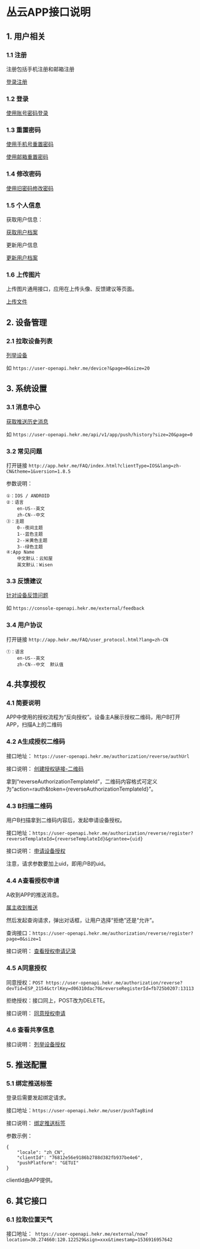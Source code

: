# 丛云APP接口说明



## 1. 用户相关

### 1.1 注册

注册包括手机注册和邮箱注册

[登录注册](http://docs.hekr.me/v4/%E4%BA%91%E7%AB%AFAPI/%E7%99%BB%E5%BD%95%E6%B3%A8%E5%86%8C/)

### 1.2 登录

[使用账号密码登录](http://docs.hekr.me/v4/%E4%BA%91%E7%AB%AFAPI/%E7%99%BB%E5%BD%95%E6%B3%A8%E5%86%8C/#%E4%BD%BF%E7%94%A8%E8%B4%A6%E5%8F%B7%E5%AF%86%E7%A0%81%E7%99%BB%E5%BD%95)

### 1.3 重置密码

[使用手机号重置密码](http://docs.hekr.me/v4/%E4%BA%91%E7%AB%AFAPI/%E7%99%BB%E5%BD%95%E6%B3%A8%E5%86%8C/#%E4%BD%BF%E7%94%A8%E6%89%8B%E6%9C%BA%E5%8F%B7%E9%87%8D%E7%BD%AE%E5%AF%86%E7%A0%81)

[使用邮箱重置密码](http://docs.hekr.me/v4/%E4%BA%91%E7%AB%AFAPI/%E7%99%BB%E5%BD%95%E6%B3%A8%E5%86%8C/#%E4%BD%BF%E7%94%A8%E9%82%AE%E7%AE%B1%E9%87%8D%E7%BD%AE%E5%AF%86%E7%A0%81)

### 1.4 修改密码

[使用旧密码修改密码](http://docs.hekr.me/v4/%E4%BA%91%E7%AB%AFAPI/%E7%99%BB%E5%BD%95%E6%B3%A8%E5%86%8C/#%E4%BD%BF%E7%94%A8%E6%97%A7%E5%AF%86%E7%A0%81%E4%BF%AE%E6%94%B9%E5%AF%86%E7%A0%81)

### 1.5 个人信息

获取用户信息：

[获取用户档案](http://docs.hekr.me/v4/%E4%BA%91%E7%AB%AFAPI/%E7%94%A8%E6%88%B7API/#%E8%8E%B7%E5%8F%96%E7%94%A8%E6%88%B7%E6%A1%A3%E6%A1%88)

更新用户信息

[更新用户档案](http://docs.hekr.me/v4/%E4%BA%91%E7%AB%AFAPI/%E7%94%A8%E6%88%B7API/#%E6%9B%B4%E6%96%B0%E7%94%A8%E6%88%B7%E6%A1%A3%E6%A1%88)

### 1.6 上传图片

上传图片通用接口，应用在上传头像、反馈建议等页面。

[上传文件](http://docs.hekr.me/v4/%E4%BA%91%E7%AB%AFAPI/%E6%96%87%E4%BB%B6%E5%AD%98%E5%82%A8/#%E4%B8%8A%E4%BC%A0%E6%96%87%E4%BB%B6)

## 2. 设备管理

### 2.1 拉取设备列表

[列举设备](http://docs.hekr.me/v4/%E4%BA%91%E7%AB%AFAPI/%E8%AE%BE%E5%A4%87%E7%AE%A1%E7%90%86/#%E5%88%97%E4%B8%BE%E8%AE%BE%E5%A4%87)

如 ` https://user-openapi.hekr.me/device?&page=0&size=20 `

## 3. 系统设置

### 3.1 消息中心

[获取推送历史消息](http://docs.hekr.me/v4/%E4%BA%91%E7%AB%AFAPI/%E7%94%A8%E6%88%B7API/#%E8%8E%B7%E5%8F%96%E6%8E%A8%E9%80%81%E5%8E%86%E5%8F%B2%E6%B6%88%E6%81%AF)


如  `https://user-openapi.hekr.me/api/v1/app/push/history?size=20&page=0 `

### 3.2 常见问题

打开链接  `http://app.hekr.me/FAQ/index.html?clientType=IOS&lang=zh-CN&theme=1&version=1.8.5 `

参数说明：

```
①：IOS / ANDROID  
②：语言
    en-US--英文    
    zh-CN--中文    
③：主题
    0--夜间主题    
    1--蓝色主题    
    2--米黄色主题  
    3--绿色主题
④:App Name
    中文默认：云知屋
    英文默认：Wisen
```



### 3.3 反馈建议

[针对设备反馈问题](http://docs.hekr.me/v4/%E4%BA%91%E7%AB%AFAPI/%E4%BC%81%E4%B8%9AAPI/#%E9%92%88%E5%AF%B9%E8%AE%BE%E5%A4%87%E5%8F%8D%E9%A6%88%E9%97%AE%E9%A2%98)


如 ` https://console-openapi.hekr.me/external/feedback `

### 3.4 用户协议

打开链接  `http://app.hekr.me/FAQ/user_protocol.html?lang=zh-CN` 

```
①：语言    
    en-US--英文    
    zh-CN--中文  默认值   

```



## 4.共享授权

### 4.1 简要说明

APP中使用的授权流程为“反向授权”。设备主A展示授权二维码，用户B打开APP，扫描A上的二维码

### 4.2 A生成授权二维码

接口地址： ` https://user-openapi.hekr.me/authorization/reverse/authUrl `

接口说明：
[创建授权链接-二维码](http://docs.hekr.me/v4/%E4%BA%91%E7%AB%AFAPI/%E8%AE%BE%E5%A4%87%E6%8E%88%E6%9D%83/#%E5%88%9B%E5%BB%BA%E6%8E%88%E6%9D%83%E9%93%BE%E6%8E%A5%E4%BA%8C%E7%BB%B4%E7%A0%81)


拿到“reverseAuthorizationTemplateId”，二维码内容格式可定义为“action=rauth&token={reverseAuthorizationTemplateId}”。

### 4.3 B扫描二维码

用户B扫描拿到二维码内容后，发起申请设备授权。

接口地址：`https://user-openapi.hekr.me/authorization/reverse/register?reverseTemplateId={reverseTemplateId}&grantee={uid} `

接口说明：
[申请设备授权](http://docs.hekr.me/v4/%E4%BA%91%E7%AB%AFAPI/%E8%AE%BE%E5%A4%87%E6%8E%88%E6%9D%83/#%E7%94%B3%E8%AF%B7%E8%AE%BE%E5%A4%87%E6%8E%88%E6%9D%83)

注意，请求参数要加上uid，即用户B的uid。

### 4.4 A查看授权申请

A收到APP的推送消息。

[属主收到推送](http://docs.hekr.me/v4/%E4%BA%91%E7%AB%AFAPI/%E6%8E%A8%E9%80%81%E6%B6%88%E6%81%AF/#%E7%94%B3%E8%AF%B7%E7%94%A8%E6%88%B7%E6%89%AB%E6%8F%8F%E6%8E%88%E6%9D%83%E7%A0%81%E5%B1%9E%E4%B8%BB%E6%94%B6%E5%88%B0%E6%8E%A8%E9%80%81)


然后发起查询请求，弹出对话框，让用户选择“拒绝”还是“允许”。

查询接口：`https://user-openapi.hekr.me/authorization/reverse/register?page=0&size=1  `

接口说明：
[查看授权申请记录](http://docs.hekr.me/v4/%E4%BA%91%E7%AB%AFAPI/%E8%AE%BE%E5%A4%87%E6%8E%88%E6%9D%83/#%E6%9F%A5%E7%9C%8B%E6%8E%88%E6%9D%83%E7%94%B3%E8%AF%B7%E8%AE%B0%E5%BD%95)

### 4.5 A同意授权

同意授权：` POST https://user-openapi.hekr.me/authorization/reverse?devTid=ESP_2154&ctrlKey=d06310dac70&reverseRegisterId=fb725b0207:13113 `

拒绝授权：接口同上，POST改为DELETE。

接口说明：
[同意授权申请](http://docs.hekr.me/v4/%E4%BA%91%E7%AB%AFAPI/%E8%AE%BE%E5%A4%87%E6%8E%88%E6%9D%83/#%E5%90%8C%E6%84%8F%E6%8E%88%E6%9D%83%E7%94%B3%E8%AF%B7)


### 4.6 查看共享信息

接口说明：
[列举设备授权](http://docs.hekr.me/v4/%E4%BA%91%E7%AB%AFAPI/%E8%AE%BE%E5%A4%87%E6%8E%88%E6%9D%83/#%E5%88%97%E4%B8%BE%E8%AE%BE%E5%A4%87%E6%8E%88%E6%9D%83)


## 5. 推送配置

### 5.1 绑定推送标签

登录后需要发起绑定请求。

接口地址：`https://user-openapi.hekr.me/user/pushTagBind `

接口说明：
[绑定推送标签](http://docs.hekr.me/v4/%E4%BA%91%E7%AB%AFAPI/%E7%94%A8%E6%88%B7API/#%E7%BB%91%E5%AE%9A%E6%8E%A8%E9%80%81%E6%A0%87%E7%AD%BE%E9%80%90%E4%B8%AA%E7%BB%91%E5%AE%9A)

参数示例：

```
{
	"locale": "zh_CN",
	"clientId": "76812e56e9186b2788d382fb937be4e6",
	"pushPlatform": "GETUI"
}
```

clientId由APP提供。

## 6. 其它接口

### 6.1 拉取位置天气

接口地址：` https://user-openapi.hekr.me/external/now?location=30.274660:120.122529&sign=xxx&timestamp=1536916957642`